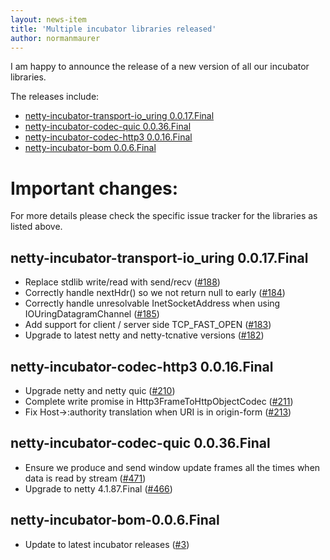 ```yaml
---
layout: news-item
title: 'Multiple incubator libraries released'
author: normanmaurer
---
```


I am happy to announce the release of a new version of all our incubator libraries.


The releases include:

 * [netty-incubator-transport-io_uring 0.0.17.Final](https://github.com/netty/netty-incubator-transport-io_uring/milestone/18?closed=1)
 * [netty-incubator-codec-quic 0.0.36.Final](https://github.com/netty/netty-incubator-codec-quic/milestone/34?closed=1)
 * [netty-incubator-codec-http3 0.0.16.Final](https://github.com/netty/netty-incubator-codec-http3/milestone/14?closed=1)
 * [netty-incubator-bom 0.0.6.Final](https://github.com/netty/netty-incubator-bom/milestone/2?closed=1)

# Important changes:

For more details please check the specific issue tracker for the libraries as listed above.

## netty-incubator-transport-io_uring 0.0.17.Final

 * Replace stdlib write/read with send/recv ([#188](https://github.com/netty/netty-incubator-transport-io_uring/pull/188))
 * Correctly handle nextHdr() so we not return null to early ([#184](https://github.com/netty/netty-incubator-transport-io_uring/pull/184))
 * Correctly handle unresolvable InetSocketAddress when using IOUringDatagramChannel ([#185](https://github.com/netty/netty-incubator-transport-io_uring/pull/185))
 * Add support for client / server side TCP_FAST_OPEN ([#183](https://github.com/netty/netty-incubator-transport-io_uring/pull/183))
 * Upgrade to latest netty and netty-tcnative versions ([#182](https://github.com/netty/netty-incubator-transport-io_uring/pull/182))


## netty-incubator-codec-http3 0.0.16.Final

  * Upgrade netty and netty quic ([#210](https://github.com/netty/netty-incubator-codec-http3/pull/210))
  * Complete write promise in Http3FrameToHttpObjectCodec ([#211](https://github.com/netty/netty-incubator-codec-http3/pull/211))
  * Fix Host->:authority translation when URI is in origin-form ([#213](https://github.com/netty/netty-incubator-codec-http3/pull/213))


## netty-incubator-codec-quic 0.0.36.Final

 * Ensure we produce and send window update frames all the times when data is read by stream ([#471](https://github.com/netty/netty-incubator-codec-quic/pull/471))
 * Upgrade to netty 4.1.87.Final ([#466](https://github.com/netty/netty-incubator-codec-quic/pull/466))

## netty-incubator-bom-0.0.6.Final
 * Update to latest incubator releases ([#3](https://github.com/netty/netty-incubator-bom/pull/3))



